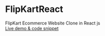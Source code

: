 # FlipKartReact
FlipKart Ecommerce Website Clone in React js<br>
[Live demo & code snippet
](https://therichpost.com/flipkart-ecommerce-website-clone-in-react-js/)
